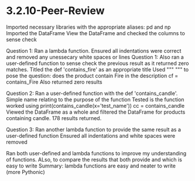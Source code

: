# 3.2.10-Peer-Review

Imported necessary libraries with the appropriate aliases: pd and np
Imported the DataFrame 
View the DataFrame and checked the columns to sense check

Question 1: Ran a lambda function. Ensured all indentations were correct and removed any unessecary white spaces or lines
Question 1: Also ran a user-defined function to sense check the previous result as it returned zero matches. Titled the def 'contains_fire' as an appropriate title
Used """ """ to pose the question: does the product contain Fire in the description
cf = contains_Fire
Also returned zero results 

Question 2: Ran a user-defined function with the def 'contains_candle'. Simple name relating to the purpose of the function 
Tested is the function worked using print(contains_candle(x='test_name')) 
cc = contains_candle 
Viewed the DataFrame as a whole and filtered the DataFrame for products containing candle. 178 results returned. 

Question 3: Ran another lambda function to provide the same result as a user-defined function 
Ensured all indentations and white spaces were removed

Ran both user-defined and lambda functions to improve my understanding of functions. ALso, to compare the results that both provide and which is easy to write
Summary: lambda functions are easy and neater to write (more Pythonic)
